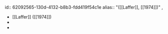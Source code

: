id:: 62092565-130d-4132-b8b3-fdd419f54c1e
alias:: "([[Laffer]], [[1974]])" ,

- [[Laffer]] ([[1974]])
-
-